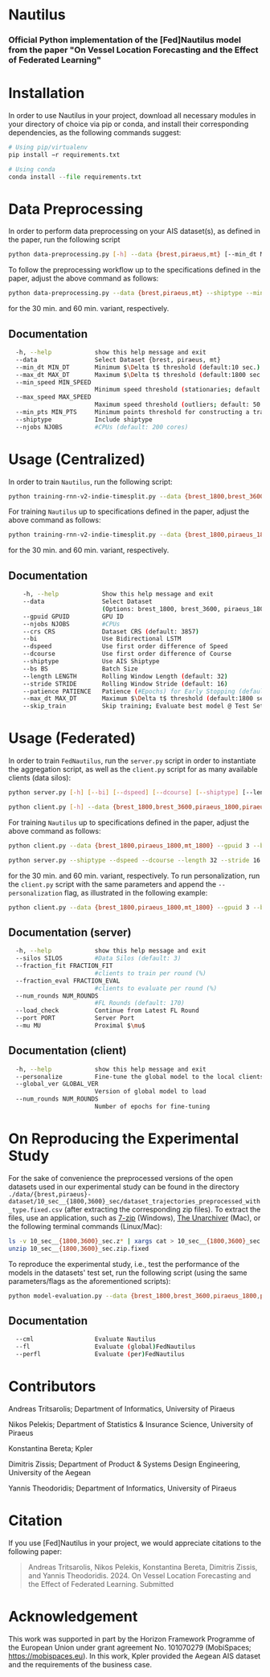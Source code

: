 # Nautilus
### Official Python implementation of the [Fed]Nautilus model from the paper "On Vessel Location Forecasting and the Effect of Federated Learning"


# Installation 
In order to use Nautilus in your project, download all necessary modules in your directory of choice via pip or conda, and install their corresponding dependencies, as the following commands suggest:

```Python
# Using pip/virtualenv
pip install −r requirements.txt

# Using conda
conda install --file requirements.txt
```


# Data Preprocessing
In order to perform data preprocessing on your AIS dataset(s), as defined in the paper, run the following script

```bash
python data-preprocessing.py [-h] --data {brest,piraeus,mt} [--min_dt MIN_DT] [--max_dt MAX_DT] [--min_speed MIN_SPEED] [--max_speed MAX_SPEED] [--min_pts MIN_PTS] [--shiptype] [--njobs NJOBS]
```

To follow the preprocessing workflow up to the specifications defined in the paper, adjust the above command as follows:

```bash
python data-preprocessing.py --data {brest,piraeus,mt} --shiptype --min_dt 10 --max_dt {1800,3600}
```

for the 30 min. and 60 min. variant, respectively.


## Documentation

```bash
  -h, --help            show this help message and exit
  --data                Select Dataset {brest, piraeus, mt}
  --min_dt MIN_DT       Minimum $\Delta t$ threshold (default:10 sec.)
  --max_dt MAX_DT       Maximum $\Delta t$ threshold (default:1800 sec.)
  --min_speed MIN_SPEED
                        Minimum speed threshold (stationaries; default: 1 knot)
  --max_speed MAX_SPEED
                        Maximum speed threshold (outliers; default: 50 knots)
  --min_pts MIN_PTS     Minimum points threshold for constructing a trajectory (default: 20 points)
  --shiptype            Include shiptype
  --njobs NJOBS         #CPUs (default: 200 cores)
```


# Usage (Centralized)
In order to train ```Nautilus```, run the following script:

```bash
python training-rnn-v2-indie-timesplit.py --data {brest_1800,brest_3600,piraeus_1800,piraeus_3600,mt_1800,mt_3600} [--gpuid GPUID] [--njobs NJOBS] [--crs CRS] [--bi] [--dspeed] [--dcourse] [--shiptype] [--bs BS] [--length LENGTH] [--stride STRIDE] [--patience PATIENCE] [--max_dt MAX_DT] [--skip_train]
```

For training ```Nautilus``` up to specifications defined in the paper, adjust the above command as follows:

```bash
python training-rnn-v2-indie-timesplit.py --data {brest_1800,piraeus_1800,mt_1800} --gpuid 0 --bs 1 --njobs 200 --crs {2154,2100,2100} --length 32 --stride 16 --patience 10 --shiptype --dspeed --dcourse --max_dt {1800,3600}
```

for the 30 min. and 60 min. variant, respectively.


## Documentation
```bash
    -h, --help            Show this help message and exit
    --data                Select Dataset 
                          (Options: brest_1800, brest_3600, piraeus_1800, piraeus_3600, mt_1800, mt_3600)
    --gpuid GPUID         GPU ID
    --njobs NJOBS         #CPUs
    --crs CRS             Dataset CRS (default: 3857)
    --bi                  Use Bidirectional LSTM
    --dspeed              Use first order difference of Speed
    --dcourse             Use first order difference of Course
    --shiptype            Use AIS Shiptype
    --bs BS               Batch Size
    --length LENGTH       Rolling Window Length (default: 32)
    --stride STRIDE       Rolling Window Stride (default: 16)
    --patience PATIENCE   Patience (#Epochs) for Early Stopping (default: 10)
    --max_dt MAX_DT       Maximum $\Delta t$ threshold (default:1800 sec.)
    --skip_train          Skip training; Evaluate best model @ Test Set
```


# Usage (Federated)
In order to train ```FedNautilus```, run the ```server.py``` script in order to instantiate the aggregation script, as well as the  ```client.py``` script for as many available clients (data silos):

```bash
python server.py [-h] [--bi] [--dspeed] [--dcourse] [--shiptype] [--length LENGTH] [--stride STRIDE] [--max_dt MAX_DT] [--silos SILOS] [--fraction_fit FRACTION_FIT] [--fraction_eval FRACTION_EVAL] [--num_rounds NUM_ROUNDS] [--load_check] [--port PORT] [--mu MU]

python client.py [-h] --data {brest_1800,brest_3600,piraeus_1800,piraeus_3600,mt_1800,mt_3600} [--gpuid GPUID] [--crs CRS] [--bi] [--dspeed] [--dcourse] [--shiptype] [--bs BS] [--length LENGTH] [--stride STRIDE] [--aug] [--max_dt MAX_DT] [--load_check] [--port PORT] [--silos SILOS] [--mu MU] [--fraction_fit FRACTION_FIT] [--fraction_eval FRACTION_EVAL] [--personalize] [--global_ver GLOBAL_VER] [--num_rounds NUM_ROUNDS]
```

For training ```Nautilus``` up to specifications defined in the paper, adjust the above command as follows:

```bash
python client.py --data {brest_1800,piraeus_1800,mt_1800} --gpuid 3 --bs 1 --shiptype --crs 2100 --length 32 --stride 16 --dspeed --dcourse --port 8080 --mu 1 --fraction_fit 1 --silos 3 --max_dt {1800,3600}

python server.py --shiptype --dspeed --dcourse --length 32 --stride 16 --num_rounds 70 --silos 3 --port 8080 --mu 1 --fraction_fit 1 --max_dt {1800,3600}
```

for the 30 min. and 60 min. variant, respectively. To run personalization, run the ```client.py``` script with the same parameters and append the ```--personalization``` flag, as illustrated in the following example:

```bash
python client.py --data {brest_1800,piraeus_1800,mt_1800} --gpuid 3 --bs 1 --shiptype --crs 2100 --length 32 --stride 16 --dspeed --dcourse --port 8080 --mu 1 --fraction_fit 1 --silos 3 --max_dt {1800,3600} --personalize
```


## Documentation (server)
```bash
  -h, --help            show this help message and exit
  --silos SILOS         #Data Silos (default: 3)
  --fraction_fit FRACTION_FIT
                        #clients to train per round (%)
  --fraction_eval FRACTION_EVAL
                        #clients to evaluate per round (%)
  --num_rounds NUM_ROUNDS
                        #FL Rounds (default: 170)
  --load_check          Continue from Latest FL Round
  --port PORT           Server Port
  --mu MU               Proximal $\mu$
```


## Documentation (client)
```bash
  -h, --help            show this help message and exit
  --personalize         Fine-tune the global model to the local clients data
  --global_ver GLOBAL_VER
                        Version of global model to load
  --num_rounds NUM_ROUNDS
                        Number of epochs for fine-tuning
```



# On Reproducing the Experimental Study

For the sake of convenience the preprocessed versions of the open datasets used in our experimental study can be found in the directory ```./data/{brest,piraeus}-dataset/10_sec__{1800,3600}_sec/dataset_trajectories_preprocessed_with_type.fixed.csv``` (after extracting the corresponding zip files). To extract the files, use an application, such as [7-zip](https://www.7-zip.org) (Windows), [The Unarchiver](https://theunarchiver.com) (Mac), or the following terminal commands (Linux/Mac):

```bash
ls -v 10_sec__{1800,3600}_sec.z* | xargs cat > 10_sec__{1800,3600}_sec.zip.fixed
unzip 10_sec__{1800,3600}_sec.zip.fixed
```

To reproduce the experimental study, i.e., test the performance of the models in the datasets' test set, run the following script (using the same parameters/flags as the aforementioned scripts):

```bash
python model-evaluation.py --data {brest_1800,brest_3600,piraeus_1800,piraeus_3600,mt_1800,mt_3600} [--gpuid GPUID] [--crs CRS] [--bi] [--dspeed] [--dcourse] [--shiptype] [--bs BS] [--length LENGTH] [--stride STRIDE] [--aug] [--max_dt MAX_DT] [--patience PATIENCE] [--silos SILOS] [--fraction_fit FRACTION_FIT] [--fraction_eval FRACTION_EVAL] [--cml] [--fl] [--perfl] [--global_ver GLOBAL_VER] [--mu MU]
```

## Documentation
```bash
  --cml                 Evaluate Nautilus
  --fl                  Evaluate (global)FedNautilus
  --perfl               Evaluate (per)FedNautilus
```


# Contributors
Andreas Tritsarolis; Department of Informatics, University of Piraeus

Nikos Pelekis; Department of Statistics & Insurance Science, University of Piraeus

Konstantina Bereta; Kpler

Dimitris Zissis; Department of Product & Systems Design Engineering, University of the Aegean

Yannis Theodoridis; Department of Informatics, University of Piraeus


# Citation
If you use [Fed]Nautilus in your project, we would appreciate citations to the following paper:

> Andreas Tritsarolis, Nikos Pelekis, Konstantina Bereta, Dimitris Zissis, and Yannis Theodoridis. 2024. On Vessel Location Forecasting and the Effect of Federated Learning. Submitted


# Acknowledgement
This work was supported in part by the Horizon Framework Programme of the European Union under grant agreement No. 101070279 (MobiSpaces; https://mobispaces.eu). In this work, Kpler provided the Aegean AIS dataset and the requirements of the business case.
